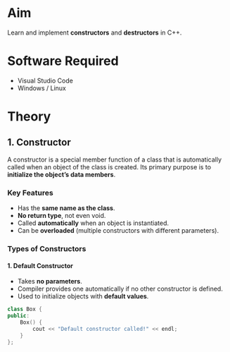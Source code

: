 # Aim
Learn and implement **constructors** and **destructors** in C++.

# Software Required
- Visual Studio Code  
- Windows / Linux

# Theory

## 1. Constructor
A constructor is a special member function of a class that is automatically called when an object of the class is created. Its primary purpose is to **initialize the object’s data members**.

### Key Features
- Has the **same name as the class**.
- **No return type**, not even void.
- Called **automatically** when an object is instantiated.
- Can be **overloaded** (multiple constructors with different parameters).

### Types of Constructors

#### 1. Default Constructor
- Takes **no parameters**.
- Compiler provides one automatically if no other constructor is defined.
- Used to initialize objects with **default values**.

```cpp
class Box {
public:
    Box() {
        cout << "Default constructor called!" << endl;
    }
};
